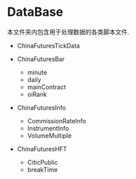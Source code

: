 # DataBase

本文件夹内包含用于处理数据的各类脚本文件.

- ChinaFuturesTickData

- ChinaFuturesBar
    - minute
    - daily
    - mainContract
    - oiRank

- ChinaFuturesInfo
    - CommissionRateInfo
    - InstrumentInfo
    - VolumeMultiple

- ChinaFuturesHFT
    - CiticPublic
    - breakTime


